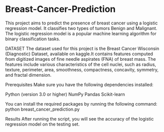 # Breast-Cancer-Prediction

This project aims to predict the presence of breast cancer using a logistic regression model. It classifies two types of tumors Benign and Malignant. The logistic regression model is a popular machine learning algorithm for binary classification tasks.

DATASET
The dataset used for this project is the Breast Cancer Wisconsin (Diagnostic) Dataset, available on kaggle.It contains features computed from digitized images of fine needle aspirates (FNA) of breast mass. The features include various characteristics of the cell nuclei, such as radius, texture, perimeter, area, smoothness, compactness, concavity, symmetry, and fractal dimension.

Prerequisites
Make sure you have the following dependencies installed:

Python (version 3.0 or higher)
NumPy
Pandas
Scikit-learn

You can install the required packages by running the following command:
python breast_cancer_prediction.py

Results
After running the script, you will see the accuracy of the logistic regression model on the testing set.

